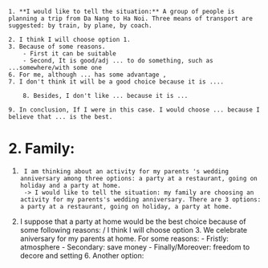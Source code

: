 
```
1. **I would like to tell the situation:** A group of people is planning a trip from Da Nang to Ha Noi. Three means of transport are suggested: by train, by plane, by coach. 

2. I think I will choose option 1. 
3. Because of some reasons. 
	- First it can be suitable 
	- Second, It is good/adj ... to do something, such as ...somewhere/with some one 
6. For me, although ... has some advantage , 
7. I don't think it will be a good choice because it is ....

	8. Besides, I don't like ... because it is ...

9. In conclusion, If I were in this case. I would choose ... because I believe that ... is the best. 
```

# 2. Family: 
1. 
		I am thinking about an activity for my parents 's wedding anniversary among three options: a party at a restaurant, going on holiday and a party at home. 
		-> I would like to tell the situation: my family are choosing an activity for my parents's wedding anniversary. There are 3 options: a party at a restaurant, going on holiday, a party at home. 
2. I suppose that a party at home would be the best choice because of some following reasons: / I think I will choose option 3. We celebrate aniversary for my parents at home. For some reasons: 
		- Fristly: atmosphere
		- Secondary: save money
		- Finally/Moreover: freedom to decore and setting 
	6. Another option: 